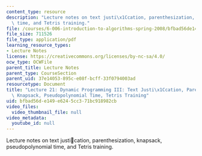 ```yaml
---
content_type: resource
description: "Lecture notes on text justi\x1Ccation, parenthesization, knapsack, pseudopolynomial\
  \ time, and Tetris training."
file: /courses/6-006-introduction-to-algorithms-spring-2008/bfbad56de149e6245cc371bc918982cb_lec21.pdf
file_size: 711526
file_type: application/pdf
learning_resource_types:
- Lecture Notes
license: https://creativecommons.org/licenses/by-nc-sa/4.0/
ocw_type: OCWFile
parent_title: Lecture Notes
parent_type: CourseSection
parent_uid: 37e14053-895c-e08f-bcff-33f0794003ad
resourcetype: Document
title: "Lecture 21: Dynamic Programming III: Text Justi\x1Ccation, Parenthesization,\
  \ Knapsack, Pseudopolynomial Time, Tetris Training"
uid: bfbad56d-e149-e624-5cc3-71bc918982cb
video_files:
  video_thumbnail_file: null
video_metadata:
  youtube_id: null
---
```

Lecture notes on text justication, parenthesization, knapsack, pseudopolynomial time, and Tetris training.